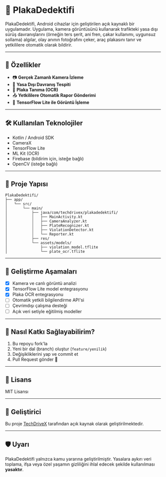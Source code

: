 # 🚓 PlakaDedektifi

PlakaDedektifi, Android cihazlar için geliştirilen açık kaynaklı bir uygulamadır. Uygulama, kamera görüntüsünü kullanarak trafikteki yasa dışı sürüş davranışlarını (örneğin ters şerit, ani fren, çakar kullanımı, uygunsuz sollama) algılar, olay anının fotoğrafını çeker, araç plakasını tanır ve yetkililere otomatik olarak bildirir.

---

## 📱 Özellikler

- 📷 **Gerçek Zamanlı Kamera İzleme**
- 🚨 **Yasa Dışı Davranış Tespiti**
- 🔎 **Plaka Tanıma (OCR)**
- 📤 **Yetkililere Otomatik Rapor Gönderimi**
- 🤖 **TensorFlow Lite ile Görüntü İşleme**

---

## 🛠️ Kullanılan Teknolojiler

- Kotlin / Android SDK
- CameraX
- TensorFlow Lite
- ML Kit (OCR)
- Firebase (bildirim için, isteğe bağlı)
- OpenCV (isteğe bağlı)

---

## 📂 Proje Yapısı

```
PlakaDedektifi/
├── app/
│   └── src/
│       └── main/
│           ├── java/com/techdrivex/plakadedektifi/
│           │   ├── MainActivity.kt
│           │   ├── CameraAnalyzer.kt
│           │   ├── PlateRecognizer.kt
│           │   ├── ViolationDetector.kt
│           │   └── Reporter.kt
│           ├── res/
│           └── assets/models/
│               ├── violation_model.tflite
│               └── plate_ocr.tflite
```

---

## 🚧 Geliştirme Aşamaları

- [x] Kamera ve canlı görüntü analizi
- [x] TensorFlow Lite model entegrasyonu
- [x] Plaka OCR entegrasyonu
- [ ] Otomatik yetkili bilgilendirme API'si
- [ ] Çevrimdışı çalışma desteği
- [ ] Açık veri setiyle eğitilmiş modeller

---

## 🧠 Nasıl Katkı Sağlayabilirim?

1. Bu repoyu fork'la
2. Yeni bir dal (branch) oluştur (`feature/yenilik`)
3. Değişikliklerini yap ve commit et
4. Pull Request gönder 🎉

---

## 📜 Lisans

MIT Lisansı

---

## 👤 Geliştirici

Bu proje [TechDriveX](https://github.com/techdrivex) tarafından açık kaynak olarak geliştirilmektedir.

---

## 🛡️ Uyarı

PlakaDedektifi yalnızca kamu yararına geliştirilmiştir. Yasalara aykırı veri toplama, ifşa veya özel yaşamın gizliliğini ihlal edecek şekilde kullanılması **yasaktır**.
